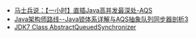- [马士兵说：【一小时】直插Java高并发最深处-AQS](https://www.bilibili.com/video/av54549245)
- [Java架构师路线--Java锁体系详解与AQS抽象队列同步器剖析3](https://www.bilibili.com/video/av48693160)
- [JDK7 Class AbstractQueuedSynchronizer
](https://docs.oracle.com/javase/7/docs/api/java/util/concurrent/locks/AbstractQueuedSynchronizer.ConditionObject.html)
